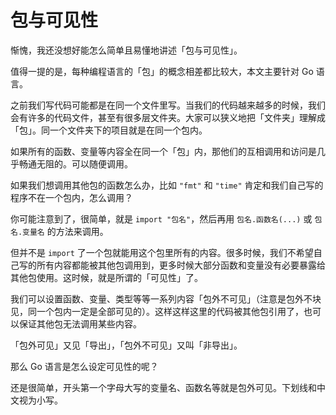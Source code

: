 # 包与可见性

惭愧，我还没想好能怎么简单且易懂地讲述「包与可见性」。



值得一提的是，每种编程语言的「包」的概念相差都比较大，本文主要针对 Go 语言。



之前我们写代码可能都是在同一个文件里写。当我们的代码越来越多的时候，我们会有许多的代码文件，甚至有很多层文件夹。大家可以狭义地把「文件夹」理解成「包」。同一个文件夹下的项目就是在同一个包内。



如果所有的函数、变量等内容全在同一个「包」内，那他们的互相调用和访问是几乎畅通无阻的。可以随便调用。



如果我们想调用其他包的函数怎么办，比如 `"fmt"` 和 `"time"` 肯定和我们自己写的程序不在一个包内，怎么调用？

你可能注意到了，很简单，就是 `import "包名"`，然后再用 `包名.函数名(...)` 或 `包名.变量名` 的方法来调用。



但并不是 `import` 了一个包就能用这个包里所有的内容。很多时候，我们不希望自己写的所有内容都能被其他包调用到，更多时候大部分函数和变量没有必要暴露给其他包使用。这时候，就是所谓的「可见性」了。



我们可以设置函数、变量、类型等等一系列内容「包外不可见」（注意是包外不块见，同一个包内一定是全部可见的）。这样这样这里的代码被其他包引用了，也可以保证其他包无法调用某些内容。



「包外可见」又见「导出」，「包外不可见」又叫「非导出」。



那么 Go 语言是怎么设定可见性的呢？



还是很简单，开头第一个字母大写的变量名、函数名等就是包外可见。下划线和中文视为小写。